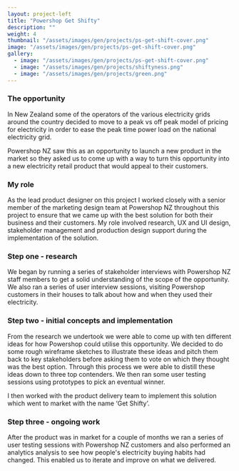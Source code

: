 ```yaml
---
layout: project-left
title: "Powershop Get Shifty"
description: ""
weight: 4
thumbnail: "/assets/images/gen/projects/ps-get-shift-cover.png"
image: "/assets/images/gen/projects/ps-get-shift-cover.png"
gallery:
  - image: "/assets/images/gen/projects/ps-get-shift-cover.png"
  - image: "/assets/images/gen/projects/shiftyness.png"
  - image: "/assets/images/gen/projects/green.png"
---
```


### The opportunity

In New Zealand some of the operators of the various electricity grids around the country decided to move to a peak vs off peak model of pricing for electricity in order to ease the peak time power load on the national electricity grid.

Powershop NZ saw this as an opportunity to launch a new product in the market so they asked us to come up with a way to turn this opportunity into a new electricity retail product that would appeal to their customers.

### My role

As the lead product designer on this project I worked closely with a senior member of the marketing design team at Powershop NZ throughout this project to ensure that we came up with the best solution for both their business and their customers. My role involved research, UX and UI design, stakeholder management and production design support during the implementation of the solution.

### Step one - research

We began by running a series of stakeholder interviews with Powershop NZ staff members to get a solid understanding of the scope of the opportunity. We also ran a series of user interview sessions, visiting Powershop customers in their houses to talk about how and when they used their electricity.

### Step two - initial concepts and implementation

From the research we undertook we were able to come up with ten different ideas for how Powershop could utilise this opportunity. We decided to do some rough wireframe sketches to illustrate these ideas and pitch them back to key stakeholders before asking them to vote on which they thought was the best option. Through this process we were able to distill these ideas down to three top contenders. We then ran some user testing sessions using prototypes to pick an eventual winner.

I then worked with the product delivery team to implement this solution which went to market with the name ‘Get Shifty’.

### Step three - ongoing work

After the product was in market for a couple of months we ran a series of user testing sessions with Powershop NZ customers and also performed an analytics analysis to see how people's electricity buying habits had changed. This enabled us to iterate and improve on what we delivered.
